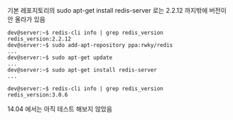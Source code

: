 
기본 레포지토리의 sudo apt-get install redis-server 로는 2.2.12 까지밖에 버전이 안 올라가 있음

```
dev@server:~$ redis-cli info | grep redis_version
redis_version:2.2.12
dev@server:~$ sudo add-apt-repository ppa:rwky/redis
...
dev@server:~$ sudo apt-get update
...
dev@server:~$ sudo apt-get install redis-server
...

dev@server:~$ redis-cli info | grep redis_version
redis_version:3.0.6
```

14.04 에서는 아직 테스트 해보지 않았음